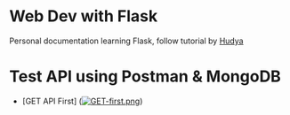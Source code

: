 # Web Dev with Flask 
Personal documentation learning Flask, follow tutorial by [Hudya](https://husite.notion.site/Flask-Python-09c8d6ab7f9943b5b87d986302f2d4e9)

# Test API using Postman & MongoDB
- [GET API First] ([![GET-first.png](https://i.postimg.cc/WzsNr6dx/GET-first.png)](https://postimg.cc/7GQrrzMN))
